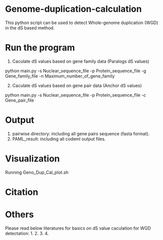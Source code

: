 # Genome-duplication-calculation
  This python script can be used to detect Whole-genome duplication (WGD) in the dS based method.

# Run the program
  1. Caculate dS values based on gene family data (Paralogs dS values)

  python main.py -s Nuclear_sequence_file -p Protein_sequence_file -g Gene_family_file -n Maximum_number_of_gene_family

  2. Caculate dS values based on gene pair data (Anchor dS values)

  python main.py -s Nuclear_sequence_file -p Protein_sequence_file -c Gene_pair_file

# Output

  1. pairwise directory: including all gene pairs sequence (fasta format).
  2. PAML_result: including all codeml output files.

# Visualization

  Running Geno_Dup_Cal_plot.sh
  
# Citation


# Others
  Please read below literatures for basics on dS value caculation for WGD detectation:
    1.
    2.
    3.
    4.

